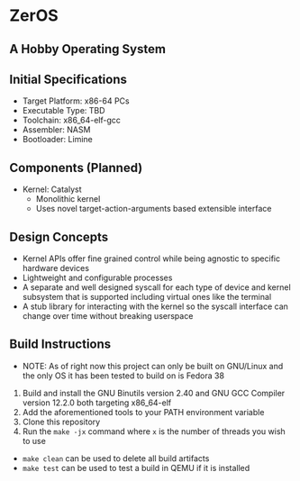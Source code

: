 # ZerOS
## A Hobby Operating System

Initial Specifications
-----------------------
- Target Platform: x86-64 PCs
- Executable Type: TBD
- Toolchain: x86_64-elf-gcc
- Assembler: NASM
- Bootloader: Limine

Components (Planned)
-----------
- Kernel: Catalyst
  - Monolithic kernel
  - Uses novel target-action-arguments based extensible interface

Design Concepts
----------------
- Kernel APIs offer fine grained control while being agnostic to specific hardware devices
- Lightweight and configurable processes
- A separate and well designed syscall for each type of device and kernel subsystem that is supported
including virtual ones like the terminal
- A stub library for interacting with the kernel so the syscall interface can change over time without breaking
userspace

Build Instructions
-------------------
- NOTE: As of right now this project can only be built on GNU/Linux and the only OS it has been tested to build on is Fedora 38

1. Build and install the GNU Binutils version 2.40 and GNU GCC Compiler version 12.2.0 both targeting x86_64-elf
2. Add the aforementioned tools to your PATH environment variable
3. Clone this repository
4. Run the `make -jx` command where `x` is the number of threads you wish to use

- `make clean` can be used to delete all build artifacts
- `make test` can be used to test a build in QEMU if it is installed
